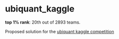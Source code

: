 # ubiquant_kaggle

**top 1% rank**: 20th out of 2893 teams.

Proposed solution for the [ubiquant kaggle competition](https://www.kaggle.com/competitions/ubiquant-market-prediction) 
